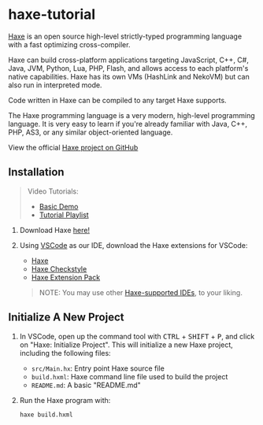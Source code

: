 # haxe-tutorial

[Haxe](https://haxe.org/) is an open source high-level strictly-typed programming language with
a fast optimizing cross-compiler.

Haxe can build cross-platform applications targeting JavaScript, C++, C#, Java, JVM, Python, Lua, PHP, Flash, and allows access to each platform's native capabilities. Haxe has its own VMs (HashLink and NekoVM) but can also run in interpreted mode.

Code written in Haxe can be compiled to any target Haxe supports.

The Haxe programming language is a very modern, high-level programming language.
It is very easy to learn if you're already familiar with Java, C++, PHP, AS3,
or any similar object-oriented language.

View the official [Haxe project on GitHub](https://github.com/HaxeFoundation/haxe)

## Installation

> Video Tutorials:
> - [Basic Demo](https://www.youtube.com/watch?v=xePJU7HTNkg&ab_channel=RichardOliverBray)
> - [Tutorial Playlist](https://www.youtube.com/playlist?list=PLnweXVCg6yWodTlo3BQXicKJuGrTp_yeV)

1. Download Haxe [here!](https://haxe.org/download/)

1. Using [VSCode](https://code.visualstudio.com/) as our IDE, download the Haxe extensions for VSCode:
   - [Haxe](https://marketplace.visualstudio.com/items?itemName=nadako.vshaxe)
   - [Haxe Checkstyle](https://marketplace.visualstudio.com/items?itemName=vshaxe.haxe-checkstyle)
   - [Haxe Extension Pack](https://marketplace.visualstudio.com/items?itemName=vshaxe.haxe-extension-pack)
   > NOTE: You may use other [Haxe-supported IDEs](https://haxe.org/documentation/introduction/editors-and-ides.html), to your liking.

## Initialize A New Project

1. In VSCode, open up the command tool with
   <kbd>CTRL</kbd> + <kbd>SHIFT</kbd> + <kbd>P</kbd>,
   and click on "Haxe: Initialize Project".
   This will initialize a new Haxe project, including the following files:
   * `src/Main.hx`: Entry point Haxe source file
   * `build.hxml`: Haxe command line file used to build the project
   * `README.md`: A basic "README.md"

1. Run the Haxe program with:
   ```
   haxe build.hxml
   ```

